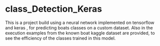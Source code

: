 # class_Detection_Keras
 This is a project build using a neural network implemented on tensorflow and keras , for predicting boats classes on a custom dataset.
Also in the execution examples from the known boat kaggle dataset are provided, to see the efficiency of the classes trained in this model.
